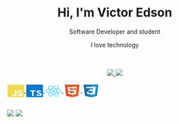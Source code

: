 

<div align="center" >
<h1 align="center">Hi, I'm Victor Edson</h1>
Software Developer and student</br>
<p> I love technology</p>
</div>
</br>
</br>
<div align="center">
  <a href="https://github.com/VictorEdsonsr">
  <img height="160em" src="https://github-readme-stats.vercel.app/api?username=victoredsonsr&show_icons=true&icon_color=FFD93D&theme=chartreuse-dark&include_all_commits=true&count_private=true"/>
  <img height="163em" src="https://github-readme-stats.vercel.app/api/top-langs/?username=victoredsonsr&layout=compact&langs_count=7&theme=chartreuse-dark"/>
</div>
<div style="display: inline_block"><br>
  <img align="center" alt="Rafa-Js" height="30" width="40" src="https://raw.githubusercontent.com/devicons/devicon/master/icons/javascript/javascript-plain.svg">
  <img align="center" alt="Rafa-Ts" height="30" width="40" src="https://raw.githubusercontent.com/devicons/devicon/master/icons/typescript/typescript-plain.svg">
  <img align="center" alt="Rafa-React" height="30" width="40" src="https://raw.githubusercontent.com/devicons/devicon/master/icons/react/react-original.svg">
  <img align="center" alt="Rafa-HTML" height="30" width="40" src="https://raw.githubusercontent.com/devicons/devicon/master/icons/html5/html5-original.svg">
  <img align="center" alt="Rafa-CSS" height="30" width="40" src="https://raw.githubusercontent.com/devicons/devicon/master/icons/css3/css3-original.svg">
</div>
  
  ##
  
  <div> 
  <a href = "mailto:edvictrsr@gmail.com"><img src="https://img.shields.io/badge/-Gmail-%23333?style=for-the-badge&logo=gmail&logoColor=white" target="_blank"></a>
  <a href="www.linkedin.com/in/https://www.linkedin.com/in/victor-edson-reis/" target="_blank"><img src="https://img.shields.io/badge/-LinkedIn-%230077B5?style=for-the-badge&logo=linkedin&logoColor=white" target="_blank"></a>
    
    
  </div>
